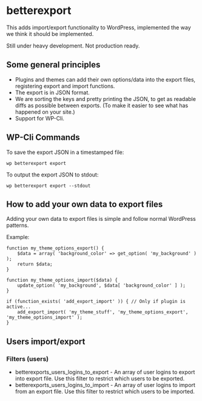 # betterexport

This adds import/export functionality to WordPress, implemented the way we think it should be implemented.

Still under heavy development. Not production ready.


## Some general principles

* Plugins and themes can add their own options/data into the export files, registering export and import functions.
* The export is in JSON format.
* We are sorting the keys and pretty printing the JSON, to get as readable diffs as possible between exports. (To make it easier to see what has happened on your site.)
* Support for WP-Cli.


## WP-Cli Commands

To save the export JSON in a timestamped file:

	wp betterexport export

To output the export JSON to stdout:

	wp betterexport export --stdout


## How to add your own data to export files

Adding your own data to export files is simple and follow normal WordPress patterns.

Example:

	function my_theme_options_export() {
		$data = array( 'background_color' => get_option( 'my_background' ) );
		return $data;
	}
	
	function my_theme_options_import($data) {
		update_option( 'my_background', $data[ 'background_color' ] );
	}

	if (function_exists( 'add_export_import' )) { // Only if plugin is active...
		add_export_import( 'my_theme_stuff', 'my_theme_options_export', 'my_theme_options_import' );
	}


## Users import/export

### Filters (users)

* betterexports_users_logins_to_export - An array of user logins to export into export file. Use this filter to restrict which users to be exported.
* betterexports_users_logins_to_import - An array of user logins to import from an export file. Use this filter to restrict which users to be imported.
